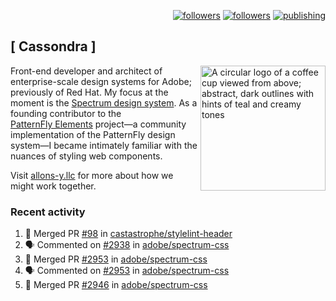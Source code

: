 <p align="right"><a rel="me" href="https://front-end.social/@castastrophe">
    <img alt="followers" title="Follow me on Mastodon" src="https://img.shields.io/mastodon/follow/109297102751309835?domain=https%3A%2F%2Ffront-end.social&label=Follow&logo=mastodon&logoColor=white&style=for-the-badge&labelColor=008080&color=006969"/></a>
  <a href="https://codepen.io/castastrophe/">
    <img alt="followers" title="Follow me on CodePen" src="https://img.shields.io/badge/23-1?color=640464&labelColor=7c007c&style=for-the-badge&logo=codepen&label=Follow"/></a>
<a href="https://castastrophe.medium.com/">
    <img alt="publishing" title="View articles on Medium" src="https://img.shields.io/badge/107-1?color=666&labelColor=444&label=subscribe&logo=medium&logoColor=white&style=for-the-badge"/></a>
</p>

## [&nbsp;Cassondra&nbsp;]

<img align="right" src="https://github-production-user-asset-6210df.s3.amazonaws.com/1840295/253016758-ba468774-1cd3-42c2-8f43-947b5eeb5edf.png" height="200" alt="A circular logo of a coffee cup viewed from above; abstract, dark outlines with hints of teal and creamy tones">

Front-end developer and architect of enterprise-scale design systems for Adobe; previously of Red Hat. My focus at the moment is the [Spectrum design system](https://github.com/adobe/spectrum-css). As a founding contributor to the [PatternFly&nbsp;Elements](https://github.com/patternfly/patternfly-elements) project&mdash;a community implementation of the PatternFly design system&mdash;I became intimately familiar with the nuances of styling web components.

Visit [allons-y.llc](http://allons-y.llc/) for more about how we might work together.

### Recent activity

<!--START_SECTION:activity-->
1. 🎉 Merged PR [#98](https://github.com/castastrophe/stylelint-header/pull/98) in [castastrophe/stylelint-header](https://github.com/castastrophe/stylelint-header)
2. 🗣 Commented on [#2938](https://github.com/adobe/spectrum-css/pull/2938#issuecomment-2259043295) in [adobe/spectrum-css](https://github.com/adobe/spectrum-css)
3. 🎉 Merged PR [#2953](https://github.com/adobe/spectrum-css/pull/2953) in [adobe/spectrum-css](https://github.com/adobe/spectrum-css)
4. 🗣 Commented on [#2953](https://github.com/adobe/spectrum-css/pull/2953#issuecomment-2258987642) in [adobe/spectrum-css](https://github.com/adobe/spectrum-css)
5. 🎉 Merged PR [#2946](https://github.com/adobe/spectrum-css/pull/2946) in [adobe/spectrum-css](https://github.com/adobe/spectrum-css)
<!--END_SECTION:activity-->

